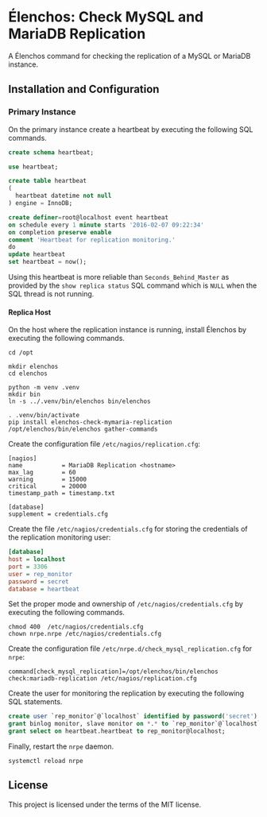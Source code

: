 # Élenchos: Check MySQL and MariaDB Replication

A Élenchos command for checking the replication of a MySQL or MariaDB instance.

## Installation and Configuration

### Primary Instance

On the primary instance create a heartbeat by executing the following SQL commands.

```sql
create schema heartbeat;

use heartbeat;

create table heartbeat
(
  heartbeat datetime not null
) engine = InnoDB;

create definer=root@localhost event heartbeat
on schedule every 1 minute starts '2016-02-07 09:22:34'
on completion preserve enable
comment 'Heartbeat for replication monitoring.'
do
update heartbeat
set heartbeat = now();
```

Using this heartbeat is more reliable than `Seconds_Behind_Master` as provided by the `show replica status` SQL command
which is `NULL` when the SQL thread is not running.

#### Replica Host

On the host where the replication instance is running, install Élenchos by executing the following commands.

```shell
cd /opt

mkdir elenchos
cd elenchos

python -m venv .venv
mkdir bin
ln -s ../.venv/bin/elenchos bin/elenchos

. .venv/bin/activate
pip install elenchos-check-mymaria-replication
/opt/elenchos/bin/elenchos gather-commands
```

Create the configuration file `/etc/nagios/replication.cfg`:

```shell
[nagios]
name           = MariaDB Replication <hostname>
max_lag        = 60
warning        = 15000
critical       = 20000
timestamp_path = timestamp.txt

[database]
supplement = credentials.cfg
```

Create the file `/etc/nagios/credentials.cfg` for storing the credentials of the replication monitoring user:

```ini
[database]
host = localhost
port = 3306
user = rep_monitor
password = secret
database = heartbeat
```

Set the proper mode and ownership of `/etc/nagios/credentials.cfg` by executing the following commands.

```shell
chmod 400  /etc/nagios/credentials.cfg
chown nrpe.nrpe /etc/nagios/credentials.cfg
```

Create the configuration file `/etc/nrpe.d/check_mysql_replication.cfg` for `nrpe`:

```
command[check_mysql_replication]=/opt/elenchos/bin/elenchos check:mariadb-replication /etc/nagios/replication.cfg
```

Create the user for monitoring the replication by executing the following SQL statements.

```sql
create user `rep_monitor`@`localhost` identified by password('secret') with max_user_connections 1;
grant binlog monitor, slave monitor on *.* to `rep_monitor`@`localhost`;
grant select on heartbeat.heartbeat to rep_monitor@localhost;
```

Finally, restart the `nrpe` daemon.

```shell
systemctl reload nrpe
```

License
-------

This project is licensed under the terms of the MIT license.
